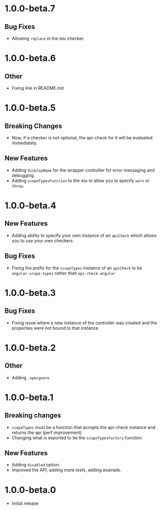 # 1.0.0-beta.7

## Bug Fixes

- Allowing `replace` in the `ddo` checker.

# 1.0.0-beta.6

## Other

- Fixing link in README.md

# 1.0.0-beta.5

## Breaking Changes

- Now, if a checker is not optional, the api-check for it will be evaluated immediately.

## New Features

- Adding `displayName` for the wrapper controller for error messaging and debugging.
- Adding `scopeTypesFunction` to the `ddo` to allow you to specify `warn` or `throw`.

# 1.0.0-beta.4

## New Features

- Adding ability to specify your own instance of an `apiCheck` which allows you to use your own checkers.

## Bug Fixes

- Fixing the prefix for the `scopeTypes` instance of an `apiCheck` to be `angular-scope-types` rather than `api-check-angular`

# 1.0.0-beta.3

## Bug Fixes

- Fixing issue where a new instance of the controller was created and the properties were not bound to that instance.

# 1.0.0-beta.2

## Other

- Adding `.npmignore`

# 1.0.0-beta.1

## Breaking changes

- `scopeTypes` must be a function that accepts the api-check instance and returns the api (perf improvement)
- Changing what is exported to be the `scopeTypesFactory` function.

## New Features

- Adding `disabled` option.
- Improved the API, adding more tests, adding example.

# 1.0.0-beta.0

- Initial release
